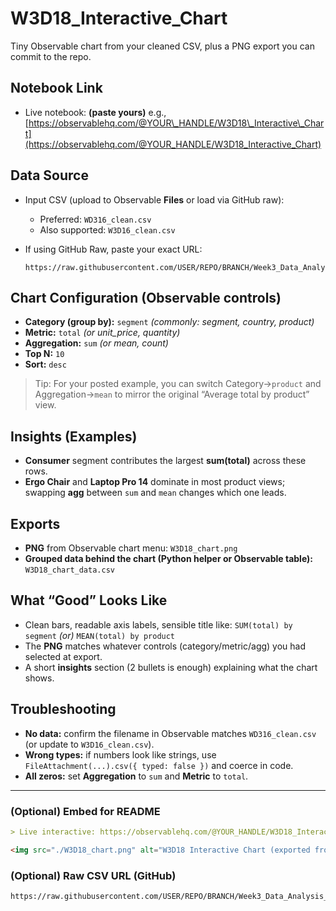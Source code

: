 # W3D18\_Interactive\_Chart

Tiny Observable chart from your cleaned CSV, plus a PNG export you can commit to the repo.

## Notebook Link

* Live notebook: **(paste yours)**
  e.g., [https://observablehq.com/@YOUR\_HANDLE/W3D18\_Interactive\_Chart](https://observablehq.com/@YOUR_HANDLE/W3D18_Interactive_Chart)

## Data Source

* Input CSV (upload to Observable **Files** or load via GitHub raw):

  * Preferred: `WD316_clean.csv`
  * Also supported: `W3D16_clean.csv`
* If using GitHub Raw, paste your exact URL:

  ```
  https://raw.githubusercontent.com/USER/REPO/BRANCH/Week3_Data_Analysis_Agents/Day16/WD316_clean.csv
  ```

## Chart Configuration (Observable controls)

* **Category (group by):** `segment` *(commonly: segment, country, product)*
* **Metric:** `total` *(or unit\_price, quantity)*
* **Aggregation:** `sum` *(or mean, count)*
* **Top N:** `10`
* **Sort:** `desc`

> Tip: For your posted example, you can switch Category→`product` and Aggregation→`mean` to mirror the original “Average total by product” view.

## Insights (Examples)

* **Consumer** segment contributes the largest **sum(total)** across these rows.
* **Ergo Chair** and **Laptop Pro 14** dominate in most product views; swapping **agg** between `sum` and `mean` changes which one leads.

## Exports

* **PNG** from Observable chart menu: `W3D18_chart.png`
* **Grouped data behind the chart (Python helper or Observable table):** `W3D18_chart_data.csv`

## What “Good” Looks Like

* Clean bars, readable axis labels, sensible title like:
  `SUM(total) by segment` *(or)* `MEAN(total) by product`
* The **PNG** matches whatever controls (category/metric/agg) you had selected at export.
* A short **insights** section (2 bullets is enough) explaining what the chart shows.

## Troubleshooting

* **No data:** confirm the filename in Observable matches `WD316_clean.csv` (or update to `W3D16_clean.csv`).
* **Wrong types:** if numbers look like strings, use `FileAttachment(...).csv({ typed: false })` and coerce in code.
* **All zeros:** set **Aggregation** to `sum` and **Metric** to `total`.

---

### (Optional) Embed for README

```md
> Live interactive: https://observablehq.com/@YOUR_HANDLE/W3D18_Interactive_Chart

<img src="./W3D18_chart.png" alt="W3D18 Interactive Chart (exported from Observable)" width="720" />
```

### (Optional) Raw CSV URL (GitHub)

```
https://raw.githubusercontent.com/USER/REPO/BRANCH/Week3_Data_Analysis_Agents/Day16/WD316_clean.csv
```


